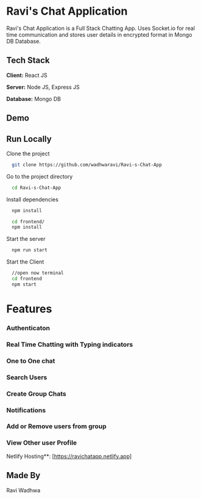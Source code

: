 # Ravi's Chat Application

Ravi's Chat Application is a Full Stack Chatting App.
Uses Socket.io for real time communication and stores user details in encrypted format in Mongo DB Database.

## Tech Stack

**Client:** React JS

**Server:** Node JS, Express JS

**Database:** Mongo DB

## Demo

## Run Locally

Clone the project

```bash
  git clone https://github.com/wadhwaravi/Ravi-s-Chat-App
```

Go to the project directory

```bash
  cd Ravi-s-Chat-App
```

Install dependencies

```bash
  npm install
```

```bash
  cd frontend/
  npm install
```

Start the server

```bash
  npm run start
```

Start the Client

```bash
  //open now terminal
  cd frontend
  npm start
```

# Features

### Authenticaton

### Real Time Chatting with Typing indicators

### One to One chat

### Search Users

### Create Group Chats

### Notifications

### Add or Remove users from group

### View Other user Profile

Netlify Hosting\*\*: [https://ravichatapp.netlify.app]

## Made By

Ravi Wadhwa
